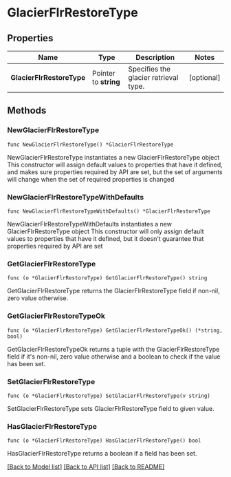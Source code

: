 # GlacierFlrRestoreType

## Properties

Name | Type | Description | Notes
------------ | ------------- | ------------- | -------------
**GlacierFlrRestoreType** | Pointer to **string** | Specifies the glacier retrieval type. | [optional] 

## Methods

### NewGlacierFlrRestoreType

`func NewGlacierFlrRestoreType() *GlacierFlrRestoreType`

NewGlacierFlrRestoreType instantiates a new GlacierFlrRestoreType object
This constructor will assign default values to properties that have it defined,
and makes sure properties required by API are set, but the set of arguments
will change when the set of required properties is changed

### NewGlacierFlrRestoreTypeWithDefaults

`func NewGlacierFlrRestoreTypeWithDefaults() *GlacierFlrRestoreType`

NewGlacierFlrRestoreTypeWithDefaults instantiates a new GlacierFlrRestoreType object
This constructor will only assign default values to properties that have it defined,
but it doesn't guarantee that properties required by API are set

### GetGlacierFlrRestoreType

`func (o *GlacierFlrRestoreType) GetGlacierFlrRestoreType() string`

GetGlacierFlrRestoreType returns the GlacierFlrRestoreType field if non-nil, zero value otherwise.

### GetGlacierFlrRestoreTypeOk

`func (o *GlacierFlrRestoreType) GetGlacierFlrRestoreTypeOk() (*string, bool)`

GetGlacierFlrRestoreTypeOk returns a tuple with the GlacierFlrRestoreType field if it's non-nil, zero value otherwise
and a boolean to check if the value has been set.

### SetGlacierFlrRestoreType

`func (o *GlacierFlrRestoreType) SetGlacierFlrRestoreType(v string)`

SetGlacierFlrRestoreType sets GlacierFlrRestoreType field to given value.

### HasGlacierFlrRestoreType

`func (o *GlacierFlrRestoreType) HasGlacierFlrRestoreType() bool`

HasGlacierFlrRestoreType returns a boolean if a field has been set.


[[Back to Model list]](../README.md#documentation-for-models) [[Back to API list]](../README.md#documentation-for-api-endpoints) [[Back to README]](../README.md)


